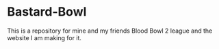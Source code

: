 # Bastard-Bowl
This is a repository for mine and my friends Blood Bowl 2 league and the website I am making for it.
